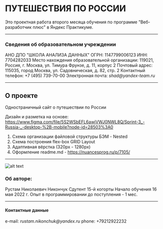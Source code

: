 # ПУТЕШЕСТВИЯ ПО РОССИИ
Это проектная работа второго месяца обучения по программе "Веб-разработчик плюс" в Яндекс Практикуме.

---
### Сведения об образовательном учреждении

АНО ДПО "ШКОЛА АНАЛИЗА ДАННЫХ" 
ОГРН: 1147799006123 ИНН: 7704282033
Место нахождения образовательной организации: 119021, Россия, г. Москва, ул. Тимура Фрунзе, д. 11, корпус 2
Почтовый адрес: 115035, город Москва, ул. Садовническая, д. 82, стр. 2
Контактный телефон: +7 (495) 739-70-00
Электронная почта: _shad@yandex-team.ru_

---

## О проекте

Одностраничный сайт о путешествии по России

Дизайн и разметка на основе:
https://www.figma.com/file/5S2WSbEFL6awjVWJ0NWL8Q/Sprint-3_-Russia-_-desktop-%2B-mobile?node-id=28503%3A0

1. Схема организации файловой структуры БЭМ - Nested
2. Схема построения flex-box GRID Layout 
3. Адаптивная вёрстка (320px - 1280px)
4. Оформление readme.md - https://nuancesprog.ru/p/7105/ 

---
![alt text](https://yastatic.net/q/logoaas/v2/Яндекс.svg?circle=black&color=000&first=white "Logo")
### Об авторе:

Рустам Николаевич Никончук 
Сдутент 15-й когорты
Начало обучения 16 мая 2022 г. 
Опыт в  программировании до поступления - 1 мес.


---
#### Контактные данные 

e-mail: _rustam.nikonchuk@yandex.ru_
phone: +79212922232

